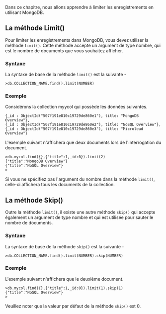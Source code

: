 Dans ce chapitre, nous allons apprendre à limiter les enregistrements en utilisant MongoDB.

## La méthode Limit()

Pour limiter les enregistrements dans MongoDB, vous devez utiliser la méthode ```limit()```. Cette méthode accepte un argument de type nombre, qui est le nombre de documents que vous souhaitez afficher.

### Syntaxe

La syntaxe de base de la méthode ```limit()``` est la suivante -

```
>db.COLLECTION_NAME.find().limit(NUMBER)
```

### Exemple

Considérons la collection myycol qui possède les données suivantes.

```
{_id : ObjectId("507f191e810c19729de860e1"), title: "MongoDB Overview"},
{_id : ObjectId("507f191e810c19729de860e2"), title: "NoSQL Overview"},
{_id : ObjectId("507f191e810c19729de860e3"), title: "Microlead Overview"}
```

L'exemple suivant n'affichera que deux documents lors de l'interrogation du document.

```
>db.mycol.find({},{"title":1,_id:0}).limit(2)
{"title":"MongoDB Overview"}
{"title":"NoSQL Overview"}
>
```

Si vous ne spécifiez pas l'argument du nombre dans la méthode ```limit()```, celle-ci affichera tous les documents de la collection.

## La méthode Skip()

Outre la méthode ```limit()```, il existe une autre méthode ```skip()``` qui accepte également un argument de type nombre et qui est utilisée pour sauter le nombre de documents.

### Syntaxe

La syntaxe de base de la méthode ```skip()``` est la suivante -

```
>db.COLLECTION_NAME.find().limit(NUMBER).skip(NUMBER)
```

### Exemple

L'exemple suivant n'affichera que le deuxième document.

```
>db.mycol.find({},{"title":1,_id:0}).limit(1).skip(1)
{"title":"NoSQL Overview"}
>
```

Veuillez noter que la valeur par défaut de la méthode ```skip()``` est 0.